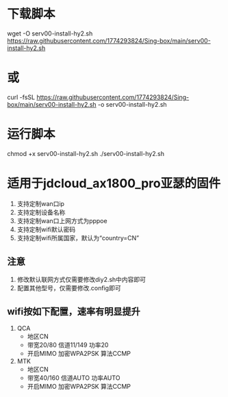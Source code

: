 # 下载脚本
wget -O serv00-install-hy2.sh https://raw.githubusercontent.com/1774293824/Sing-box/main/serv00-install-hy2.sh
# 或
curl -fsSL https://raw.githubusercontent.com/1774293824/Sing-box/main/serv00-install-hy2.sh -o serv00-install-hy2.sh

# 运行脚本
chmod +x serv00-install-hy2.sh
./serv00-install-hy2.sh


# 适用于jdcloud_ax1800_pro亚瑟的固件
1. 支持定制wan口ip
2. 支持定制设备名称
3. 支持定制wan口上网方式为pppoe
4. 支持定制wifi默认密码
5. 支持定制wifi所属国家，默认为“country=CN”

## 注意
1. 修改默认联网方式仅需要修改diy2.sh中内容即可
2. 配置其他型号，仅需要修改.config即可

## wifi按如下配置，速率有明显提升
1. QCA
   - 地区CN
   - 带宽20/80  信道11/149  功率20
   - 开启MIMO   加密WPA2PSK 算法CCMP
2. MTK
   - 地区CN
   - 带宽40/160 信道AUTO    功率AUTO
   - 开启MIMO   加密WPA2PSK 算法CCMP
